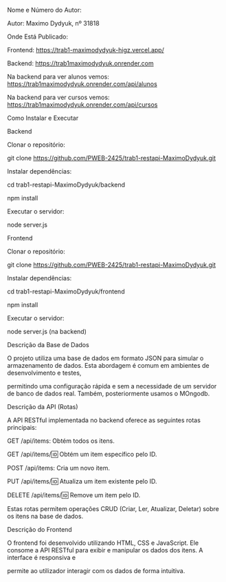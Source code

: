 Nome e Número do Autor:

Autor: Maximo Dydyuk, nº 31818

Onde Está Publicado:

Frontend: https://trab1-maximodydyuk-higz.vercel.app/

Backend: https://trab1maximodydyuk.onrender.com

Na backend para ver alunos vemos: https://trab1maximodydyuk.onrender.com/api/alunos

Na backend para ver cursos vemos: https://trab1maximodydyuk.onrender.com/api/cursos

Como Instalar e Executar

Backend

Clonar o repositório:

git clone https://github.com/PWEB-2425/trab1-restapi-MaximoDydyuk.git

Instalar dependências:

cd trab1-restapi-MaximoDydyuk/backend

npm install

Executar o servidor:

node server.js

Frontend

Clonar o repositório:


git clone https://github.com/PWEB-2425/trab1-restapi-MaximoDydyuk.git

Instalar dependências:


cd trab1-restapi-MaximoDydyuk/frontend

npm install

Executar o servidor:


node server.js (na backend)

 Descrição da Base de Dados
 
O projeto utiliza uma base de dados em formato JSON para simular o armazenamento de dados. Esta abordagem é comum em ambientes de desenvolvimento e testes, 

permitindo uma configuração rápida e sem a necessidade de um servidor de banco de dados real. Também, posteriormente usamos o MOngodb. 

Descrição da API (Rotas)

A API RESTful implementada no backend oferece as seguintes rotas principais:

GET /api/items: Obtém todos os itens.

GET /api/items/:id: Obtém um item específico pelo ID.

POST /api/items: Cria um novo item.

PUT /api/items/:id: Atualiza um item existente pelo ID.

DELETE /api/items/:id: Remove um item pelo ID.


Estas rotas permitem operações CRUD (Criar, Ler, Atualizar, Deletar) sobre os itens na base de dados.

 Descrição do Frontend
 
O frontend foi desenvolvido utilizando HTML, CSS e JavaScript. Ele consome a API RESTful para exibir e manipular os dados dos itens. A interface é responsiva e 

permite ao utilizador interagir com os dados de forma intuitiva.

